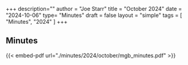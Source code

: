 +++
description=""
author = "Joe Starr"
title = "October 2024"
date = "2024-10-06"
type= "Minutes"
draft = false
layout = "simple"
tags = [
    "Minutes",
    "2024"
]
+++

## Minutes

{{< embed-pdf url="./minutes/2024/october/mgb_minutes.pdf" >}}
